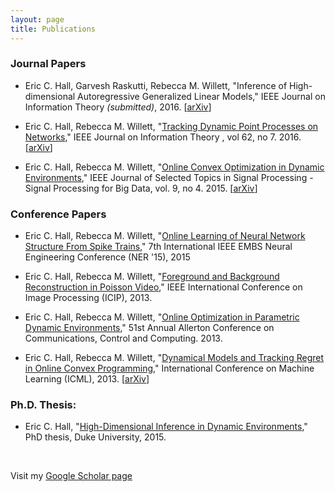 ```yaml
---
layout: page
title: Publications
---
```


### Journal Papers
- Eric C. Hall, Garvesh Raskutti, Rebecca M. Willett, "Inference of High-dimensional Autoregressive Generalized Linear Models," IEEE Journal on Information Theory *(submitted)*, 2016. \[[arXiv](http://arXiv.org/abs/1605.02693)\]

- Eric C. Hall, Rebecca M. Willett, "[Tracking Dynamic Point Processes on Networks](http://ieeexplore.ieee.org/xpls/abs_all.jsp?arnumber=7469837)," IEEE Journal on Information Theory , vol 62, no 7. 2016. \[[arXiv](http://arXiv.org/abs/1409.0031)\]

- Eric C. Hall, Rebecca M. Willett, "[Online Convex Optimization in Dynamic Environments](http://ieeexplore.ieee.org/xpls/abs_all.jsp?arnumber=7044563)," IEEE Journal of Selected Topics in Signal Processing - Signal Processing for Big Data, vol. 9, no 4. 2015. \[[arXiv](http://arxiv.org/abs/1307.5944)\]

### Conference Papers
- Eric C. Hall, Rebecca M. Willett, "[Online Learning of Neural Network Structure From Spike Trains](http://ieeexplore.ieee.org/xpls/abs_all.jsp?arnumber=7146778)," 7th International IEEE EMBS Neural Engineering Conference (NER '15), 2015

- Eric C. Hall, Rebecca M. Willett, "[Foreground and Background Reconstruction in Poisson Video](http://ieeexplore.ieee.org/xpls/abs_all.jsp?arnumber=6738512)," IEEE International Conference on Image Processing (ICIP), 2013.

- Eric C. Hall, Rebecca M. Willett, "[Online Optimization in Parametric Dynamic Environments](http://ieeexplore.ieee.org/xpls/abs_all.jsp?arnumber=6736502)," 51st Annual Allerton Conference on Communications, Control and Computing. 2013. 

- Eric C. Hall, Rebecca M. Willett, "[Dynamical Models and Tracking Regret in Online Convex Programming](http://jmlr.csail.mit.edu/proceedings/papers/v28/hall13.html)," International Conference on Machine Learning (ICML), 2013. \[[arXiv](http://arxiv.org/abs/1301.1254)\]

### Ph.D. Thesis: 
- Eric C. Hall, "[High-Dimensional Inference in Dynamic Environments](http://dukespace.lib.duke.edu/dspace/handle/10161/11395)," PhD thesis, Duke University, 2015.

&nbsp;

Visit my [Google Scholar page](https://scholar.google.com/citations?hl=en&view_op=list_works&gmla=AJsN-F7jVYdAvKlt_-GKxfec5hr52Fjd191qETDiUcTC-32X3EPJV_THgdP0pCC1q1NaH8gcZDFLmxwFnS134ZgW9dsKEmrq_w&user=nBJrH04AAAAJ)

&nbsp;

&nbsp;

